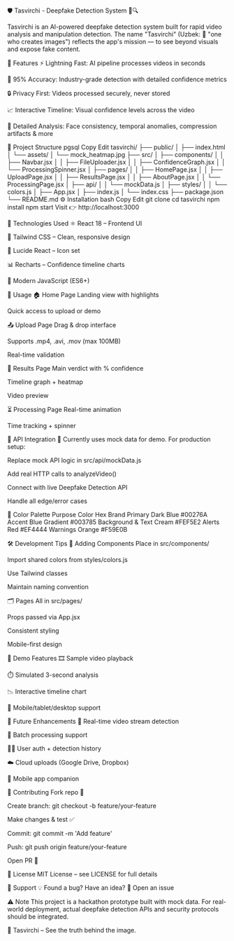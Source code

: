 🛡️ Tasvirchi - Deepfake Detection System 🎥🔍

Tasvirchi is an AI-powered deepfake detection system built for rapid video analysis and manipulation detection.
The name "Tasvirchi" (Uzbek: 🎨 "one who creates images") reflects the app's mission — to see beyond visuals and expose fake content.

🚀 Features
⚡ Lightning Fast: AI pipeline processes videos in seconds

🎯 95% Accuracy: Industry-grade detection with detailed confidence metrics

🔒 Privacy First: Videos processed securely, never stored

📈 Interactive Timeline: Visual confidence levels across the video

🧠 Detailed Analysis: Face consistency, temporal anomalies, compression artifacts & more

🧩 Project Structure
pgsql
Copy
Edit
tasvirchi/
├── public/
│ ├── index.html
│ └── assets/
│ └── mock_heatmap.jpg
├── src/
│ ├── components/
│ │ ├── Navbar.jsx
│ │ ├── FileUploader.jsx
│ │ ├── ConfidenceGraph.jsx
│ │ └── ProcessingSpinner.jsx
│ ├── pages/
│ │ ├── HomePage.jsx
│ │ ├── UploadPage.jsx
│ │ ├── ResultsPage.jsx
│ │ ├── AboutPage.jsx
│ │ └── ProcessingPage.jsx
│ ├── api/
│ │ └── mockData.js
│ ├── styles/
│ │ └── colors.js
│ ├── App.jsx
│ ├── index.js
│ └── index.css
├── package.json
└── README.md
⚙️ Installation
bash
Copy
Edit
git clone <repository-url>
cd tasvirchi
npm install
npm start
Visit 👉 http://localhost:3000

🧪 Technologies Used
⚛️ React 18 – Frontend UI

🎨 Tailwind CSS – Clean, responsive design

🔎 Lucide React – Icon set

📊 Recharts – Confidence timeline charts

🧬 Modern JavaScript (ES6+)

🧭 Usage
🏠 Home Page
Landing view with highlights

Quick access to upload or demo

📤 Upload Page
Drag & drop interface

Supports .mp4, .avi, .mov (max 100MB)

Real-time validation

🧾 Results Page
Main verdict with % confidence

Timeline graph + heatmap

Video preview

⏳ Processing Page
Real-time animation

Time tracking + spinner

📡 API Integration
🔁 Currently uses mock data for demo.
For production setup:

Replace mock API logic in src/api/mockData.js

Add real HTTP calls to analyzeVideo()

Connect with live Deepfake Detection API

Handle all edge/error cases

🎨 Color Palette
Purpose Color Hex
Brand Primary Dark Blue #00276A
Accent Blue Gradient #003785
Background & Text Cream #FEF5E2
Alerts Red #EF4444
Warnings Orange #F59E0B

🛠️ Development Tips
🧩 Adding Components
Place in src/components/

Import shared colors from styles/colors.js

Use Tailwind classes

Maintain naming convention

🗂️ Pages
All in src/pages/

Props passed via App.jsx

Consistent styling

Mobile-first design

🧪 Demo Features
🎞️ Sample video playback

⏱️ Simulated 3-second analysis

📉 Interactive timeline chart

🧭 Mobile/tablet/desktop support

🌱 Future Enhancements
🎥 Real-time video stream detection

📁 Batch processing support

🧑‍💼 User auth + detection history

☁️ Cloud uploads (Google Drive, Dropbox)

📱 Mobile app companion

👥 Contributing
Fork repo 🔀

Create branch: git checkout -b feature/your-feature

Make changes & test ✅

Commit: git commit -m 'Add feature'

Push: git push origin feature/your-feature

Open PR 📩

📄 License
MIT License – see LICENSE for full details

💬 Support
💡 Found a bug? Have an idea?
📩 Open an issue

⚠️ Note
This project is a hackathon prototype built with mock data. For real-world deployment, actual deepfake detection APIs and security protocols should be integrated.

🎉 Tasvirchi – See the truth behind the image.
